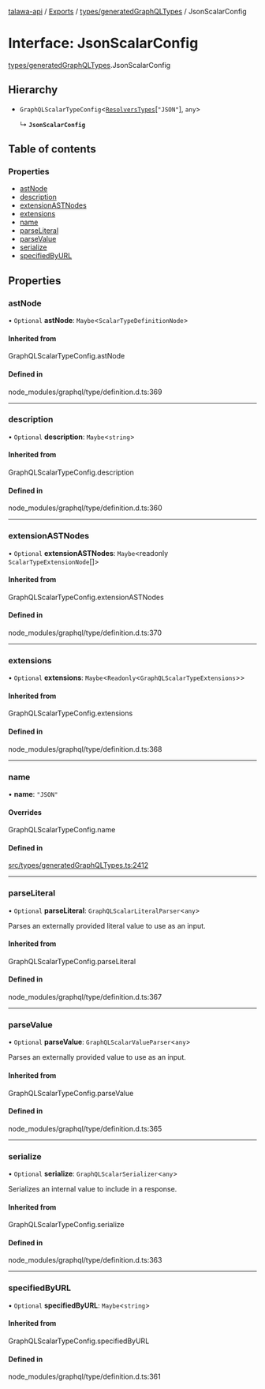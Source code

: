 [talawa-api](../README.md) / [Exports](../modules.md) / [types/generatedGraphQLTypes](../modules/types_generatedGraphQLTypes.md) / JsonScalarConfig

# Interface: JsonScalarConfig

[types/generatedGraphQLTypes](../modules/types_generatedGraphQLTypes.md).JsonScalarConfig

## Hierarchy

- `GraphQLScalarTypeConfig`\<[`ResolversTypes`](../modules/types_generatedGraphQLTypes.md#resolverstypes)[``"JSON"``], `any`\>

  ↳ **`JsonScalarConfig`**

## Table of contents

### Properties

- [astNode](types_generatedGraphQLTypes.JsonScalarConfig.md#astnode)
- [description](types_generatedGraphQLTypes.JsonScalarConfig.md#description)
- [extensionASTNodes](types_generatedGraphQLTypes.JsonScalarConfig.md#extensionastnodes)
- [extensions](types_generatedGraphQLTypes.JsonScalarConfig.md#extensions)
- [name](types_generatedGraphQLTypes.JsonScalarConfig.md#name)
- [parseLiteral](types_generatedGraphQLTypes.JsonScalarConfig.md#parseliteral)
- [parseValue](types_generatedGraphQLTypes.JsonScalarConfig.md#parsevalue)
- [serialize](types_generatedGraphQLTypes.JsonScalarConfig.md#serialize)
- [specifiedByURL](types_generatedGraphQLTypes.JsonScalarConfig.md#specifiedbyurl)

## Properties

### astNode

• `Optional` **astNode**: `Maybe`\<`ScalarTypeDefinitionNode`\>

#### Inherited from

GraphQLScalarTypeConfig.astNode

#### Defined in

node_modules/graphql/type/definition.d.ts:369

___

### description

• `Optional` **description**: `Maybe`\<`string`\>

#### Inherited from

GraphQLScalarTypeConfig.description

#### Defined in

node_modules/graphql/type/definition.d.ts:360

___

### extensionASTNodes

• `Optional` **extensionASTNodes**: `Maybe`\<readonly `ScalarTypeExtensionNode`[]\>

#### Inherited from

GraphQLScalarTypeConfig.extensionASTNodes

#### Defined in

node_modules/graphql/type/definition.d.ts:370

___

### extensions

• `Optional` **extensions**: `Maybe`\<`Readonly`\<`GraphQLScalarTypeExtensions`\>\>

#### Inherited from

GraphQLScalarTypeConfig.extensions

#### Defined in

node_modules/graphql/type/definition.d.ts:368

___

### name

• **name**: ``"JSON"``

#### Overrides

GraphQLScalarTypeConfig.name

#### Defined in

[src/types/generatedGraphQLTypes.ts:2412](https://github.com/PalisadoesFoundation/talawa-api/blob/55cb3be/src/types/generatedGraphQLTypes.ts#L2412)

___

### parseLiteral

• `Optional` **parseLiteral**: `GraphQLScalarLiteralParser`\<`any`\>

Parses an externally provided literal value to use as an input.

#### Inherited from

GraphQLScalarTypeConfig.parseLiteral

#### Defined in

node_modules/graphql/type/definition.d.ts:367

___

### parseValue

• `Optional` **parseValue**: `GraphQLScalarValueParser`\<`any`\>

Parses an externally provided value to use as an input.

#### Inherited from

GraphQLScalarTypeConfig.parseValue

#### Defined in

node_modules/graphql/type/definition.d.ts:365

___

### serialize

• `Optional` **serialize**: `GraphQLScalarSerializer`\<`any`\>

Serializes an internal value to include in a response.

#### Inherited from

GraphQLScalarTypeConfig.serialize

#### Defined in

node_modules/graphql/type/definition.d.ts:363

___

### specifiedByURL

• `Optional` **specifiedByURL**: `Maybe`\<`string`\>

#### Inherited from

GraphQLScalarTypeConfig.specifiedByURL

#### Defined in

node_modules/graphql/type/definition.d.ts:361
